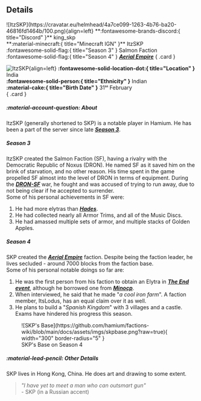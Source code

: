 ## Details
<div class="grid" markdown>
![ItzSKP](https://cravatar.eu/helmhead/4a7ce099-1263-4b76-ba20-46816fd1464b/100.png){align=left}
**:fontawesome-brands-discord:{ title="Discord" }** king_skp<br>
**:material-minecraft:{ title="Minecraft IGN" }** ItzSKP<br>
:fontawesome-solid-flag:{ title="Season 3" } Salmon Faction <br>
:fontawesome-solid-flag:{ title="Season 4" } <b><i><a href="../factions/ae.md">Aerial Empire</a></i></b>
{ .card }

![ItzSKP](https://cdn.discordapp.com/avatars/1111067959935377428/25914b0ce2c9879e1e48888a4ee8fe1d.webp?width=120&height=120){align=left}
**:fontawesome-solid-location-dot:{ title="Location" }** India<br>
**:fontawesome-solid-person:{ title="Ethnicity" }** Indian<br>
**:material-cake:{ title="Birth Date" }** 31ˢᵗ February<br>
{ .card }
</div>

##### :material-account-question: About

ItzSKP (generally shortened to SKP) is a notable player in Hamium. He has been a part of the server since late [***Season 3***](../seasons/s3.md).<br>

##### Season 3

ItzSKP created the Salmon Faction (SF), having a rivalry with the Democratic Republic of Noxus (DRON). He named SF as it saved him on the brink of starvation, and no other reason. His time spent in the game propelled SF almost into the level of DRON in terms of equipment. During the [***DRON-SF***](/seasons/s3) war, he fought and was accused of trying to run away, due to not being clear if he accepted to surrender.<br>
Some of his personal achievements in SF were:<br>
1. He had more elytras than [***Hades***](../players/hades.md).<br>
2. He had collected nearly all Armor Trims, and all of the Music Discs.<br>
3. He had amassed multiple sets of armor, and multiple stacks of Golden Apples.<br>

##### Season 4

SKP created the [***Aerial Empire***](../factions/ae.md) faction. Despite being the faction leader, he lives secluded - around 7000 blocks from the faction base.<br>
Some of his personal notable doings so far are:<br>
1. He was the first person from his faction to obtain an Elytra in [***The End event***](../events/s4/End.md), although he borrowed one from [***Minocp***](../players/minocp.md).<br>
2. When interviewed, he said that he made "*a cool iron farm*". A faction member, ItsLodus, has an equal claim over it as well.<br>
3. He plans to build a "*Spanish Kingdom*" with 3 villages and a castle.<br>
Exams have hindered his progress this season.<br>
<figure markdown="span">
  ![SKP's Base](https://github.com/hamium/factions-wiki/blob/main/docs/assets/imgs/skpbase.png?raw=true){ width="300" border-radius="5" }
  <figcaption>SKP's Base on Season 4</figcaption>
</figure>

##### :material-lead-pencil: Other Details
SKP lives in Hong Kong, China. He does art and drawing to some extent.<br>

>  *"I have yet to meet a man who can outsmart gun"*<br> - SKP (in a Russian accent)
